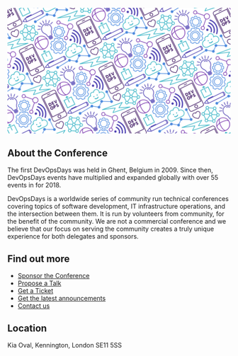 ![DevOpsDays London](https://github.com/devopsdays-london/.github/blob/main/images/background.png)

## About the Conference

The first DevOpsDays was held in Ghent, Belgium in 2009. Since then, DevOpsDays events have multiplied and expanded globally with over 55 events in for 2018.

DevOpsDays is a worldwide series of community run technical conferences covering topics of software development, IT infrastructure operations, and the intersection between them. It is run by volunteers from community, for the benefit of the community. We are not a commercial conference and we believe that our focus on serving the community creates a truly unique experience for both delegates and sponsors.

## Find out more

- [Sponsor the Conference](https://devopsdays.london/2022/sponsor)
- [Propose a Talk](https://devopsdays.london/2022/propose)
- [Get a Ticket](https://devopdays.london/2022/tickets)
- [Get the latest announcements](https://devopsdays.us18.list-manage.com/subscribe?u=6c07d2ff23793b0dda5929f46&id=7aba07ba8c)
- [Contact us](https://devopsdays.org/events/2022-london/contact)

## Location

Kia Oval, Kennington, London SE11 5SS
